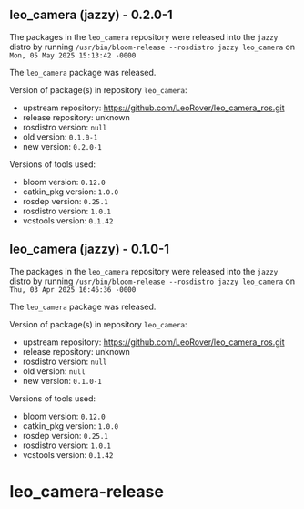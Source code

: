 ## leo_camera (jazzy) - 0.2.0-1

The packages in the `leo_camera` repository were released into the `jazzy` distro by running `/usr/bin/bloom-release --rosdistro jazzy leo_camera` on `Mon, 05 May 2025 15:13:42 -0000`

The `leo_camera` package was released.

Version of package(s) in repository `leo_camera`:

- upstream repository: https://github.com/LeoRover/leo_camera_ros.git
- release repository: unknown
- rosdistro version: `null`
- old version: `0.1.0-1`
- new version: `0.2.0-1`

Versions of tools used:

- bloom version: `0.12.0`
- catkin_pkg version: `1.0.0`
- rosdep version: `0.25.1`
- rosdistro version: `1.0.1`
- vcstools version: `0.1.42`


## leo_camera (jazzy) - 0.1.0-1

The packages in the `leo_camera` repository were released into the `jazzy` distro by running `/usr/bin/bloom-release --rosdistro jazzy leo_camera` on `Thu, 03 Apr 2025 16:46:36 -0000`

The `leo_camera` package was released.

Version of package(s) in repository `leo_camera`:

- upstream repository: https://github.com/LeoRover/leo_camera_ros.git
- release repository: unknown
- rosdistro version: `null`
- old version: `null`
- new version: `0.1.0-1`

Versions of tools used:

- bloom version: `0.12.0`
- catkin_pkg version: `1.0.0`
- rosdep version: `0.25.1`
- rosdistro version: `1.0.1`
- vcstools version: `0.1.42`


# leo_camera-release